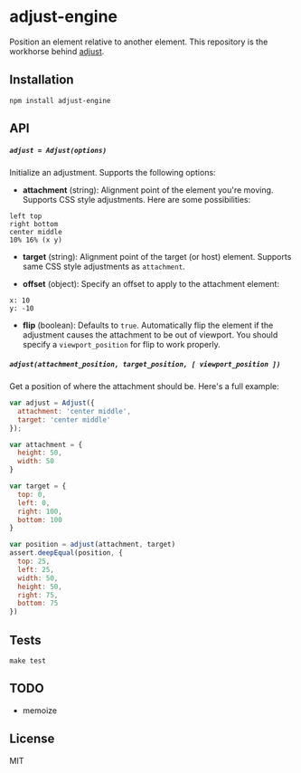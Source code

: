 
# adjust-engine

  Position an element relative to another element. This repository is the workhorse behind [adjust](https://github.com/matthewmueller/adjust).

## Installation

```
npm install adjust-engine
```

## API

##### `adjust = Adjust(options)`

Initialize an adjustment. Supports the following options:

- **attachment** (string): Alignment point of the element you're moving. Supports CSS style adjustments.
  Here are some possibilities:

```
left top
right bottom
center middle
10% 16% (x y)
```

- **target** (string): Alignment point of the target (or host) element. Supports same CSS style adjustments as `attachment`.

- **offset** (object): Specify an offset to apply to the attachment element:

```
x: 10
y: -10
```

- **flip** (boolean): Defaults to `true`. Automatically flip the element if the adjustment causes the attachment to be out of viewport. You should specify a `viewport_position` for flip to work properly.

##### `adjust(attachment_position, target_position, [ viewport_position ])`

Get a position of where the attachment should be. Here's a full example:

```js
var adjust = Adjust({
  attachment: 'center middle',
  target: 'center middle'
});

var attachment = {
  height: 50,
  width: 50
}

var target = {
  top: 0,
  left: 0,
  right: 100,
  bottom: 100
}

var position = adjust(attachment, target)
assert.deepEqual(position, {
  top: 25,
  left: 25,
  width: 50,
  height: 50,
  right: 75,
  bottom: 75
})
```

## Tests

```
make test
```

## TODO

- memoize

## License

MIT
